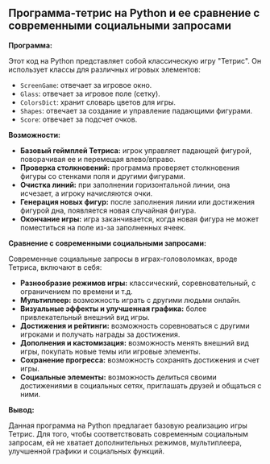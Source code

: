 ## Программа-тетрис на Python и ее сравнение с современными социальными запросами

**Программа:**

Этот код на Python представляет собой классическую игру "Тетрис". Он использует классы для различных игровых элементов:

* `ScreenGame`: отвечает за игровое окно.
* `Glass`: отвечает за игровое поле (сетку).
* `ColorsDict`: хранит словарь цветов для игры.
* `Shapes`: отвечает за создание и управление падающими фигурами.
* `Score`: отвечает за подсчет очков.

**Возможности:**

* **Базовый геймплей Тетриса:** игрок управляет падающей фигурой, поворачивая ее и перемещая влево/вправо.
* **Проверка столкновений:** программа проверяет столкновения фигуры со стенками поля и другими фигурами.
* **Очистка линий:** при заполнении горизонтальной линии, она исчезает, а игроку начисляются очки.
* **Генерация новых фигур:** после заполнения линии или достижения фигурой дна, появляется новая случайная фигура.
* **Окончание игры:** игра заканчивается, когда новая фигура не может поместиться на поле из-за заполненных ячеек.

**Сравнение с современными социальными запросами:**

Современные социальные запросы в играх-головоломках, вроде Тетриса, включают в себя:

* **Разнообразие режимов игры:** классический, соревновательный, с ограничением по времени и т.д.
* **Мультиплеер:** возможность играть с другими людьми онлайн.
* **Визуальные эффекты и улучшенная графика:** более привлекательный внешний вид игры.
* **Достижения и рейтинги:** возможность соревноваться с другими игроками и получать награды за достижения.
* **Дополнения и кастомизация:** возможность менять внешний вид игры, покупать новые темы или игровые элементы.
* **Сохранение прогресса:** возможность сохранять достижения и счет игры.
* **Социальные элементы:** возможность делиться своими достижениями в социальных сетях, приглашать друзей и общаться с ними.

**Вывод:**

Данная программа на Python предлагает базовую реализацию игры Тетрис. Для того, чтобы соответствовать современным социальным запросам, ей не хватает дополнительных режимов, мультиплеера, улучшенной графики и социальных функций.
